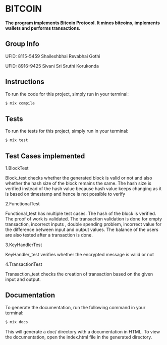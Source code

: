 # BITCOIN

**The program implements Bitcoin Protocol. It mines bitcoins, implements wallets and performs transactions.**

## Group Info

UFID: 8115-5459 Shaileshbhai Revabhai Gothi


UFID: 8916-9425 Sivani Sri Sruthi Korukonda

## Instructions

To run the code for this project, simply run in your terminal:

```elixir
$ mix compile
```

## Tests

To run the tests for this project, simply run in your terminal:

```elixir
$ mix test
```

## Test Cases implemented

1.BlockTest

Block_test checks whether the generated block is valid or not and also whether the hash size of the block remains the same.
The hash size is verified instead of the hash value because hash value keeps changing as it is based on timestamp and hence is not possible to verify

2.FunctionalTest

Functional_test has multiple test cases. The hash of the block is verified. The proof of work is validated. The transaction validation is done
for empty transaction, incorrect inputs , double spending problem, incorrect value for the difference between input and output values.
The balance of the users are also tested after a transaction is done.

3.KeyHandlerTest

KeyHandler_test verifies whether the encrypted message is valid or not

4.TransactionTest

Transaction_test checks the creation of transaction based on the given input and output.

## Documentation

To generate the documentation, run the following command in your terminal:

```elixir
$ mix docs
```
This will generate a doc/ directory with a documentation in HTML. 
To view the documentation, open the index.html file in the generated directory.



